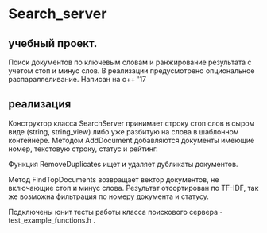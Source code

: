 # Search_server

## учебный проект.
Поиск документов по ключевым словам и ранжирование результата c учетом стоп и минус слов. В реализации предусмотрено опциональное распараллеливание. Написан на с++ '17

## реализация
Конструктор класса SearchServer принимает строку стоп слов в сыром виде (string, string_view) либо уже разбитую на слова в шаблонном контейнере. Методом AddDocument добавляются документы имеющие номер, текстовую строку, статус и рейтинг.

Функция RemoveDuplicates ищет и удаляет дубликаты документов.

Метод FindTopDocuments возвращает вектор документов, не включающие стоп и минус слова. Результат отсортирован по TF-IDF, так же возможна фильтрация по номеру документа и статусу.

Подключены юнит тесты работы класса поискового сервера - test_example_functions.h .

